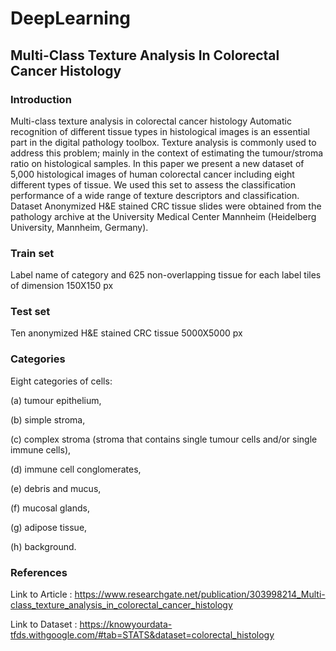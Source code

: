 # DeepLearning
## Multi-Class Texture Analysis In Colorectal Cancer Histology


### Introduction
Multi-class texture analysis in colorectal cancer histology
Automatic recognition of different tissue types in histological images is an essential part in the digital pathology toolbox. Texture analysis is commonly used to address this problem; mainly in the context of estimating the tumour/stroma ratio on histological samples.
In this paper we present a new dataset of 5,000 histological images of human colorectal cancer including eight different types of tissue.
We used this set to assess the classification performance of a wide range of texture descriptors and classification.
Dataset Anonymized H&E stained CRC tissue slides were obtained from the pathology archive at the University Medical Center Mannheim (Heidelberg University, Mannheim, Germany).

### Train set
Label name of category and 625 non-overlapping tissue for each label tiles of dimension 150X150 px 

### Test set
Ten anonymized H&E stained CRC tissue 5000X5000 px

### Categories
Eight categories of cells:

(a) tumour epithelium,

(b) simple stroma,

(c) complex stroma (stroma that contains single tumour cells and/or single immune cells),

(d) immune cell conglomerates,

(e) debris and mucus,

(f) mucosal glands,

(g) adipose tissue,

(h) background.

### References
Link to Article : https://www.researchgate.net/publication/303998214_Multi-class_texture_analysis_in_colorectal_cancer_histology

Link to Dataset : https://knowyourdata-tfds.withgoogle.com/#tab=STATS&dataset=colorectal_histology
